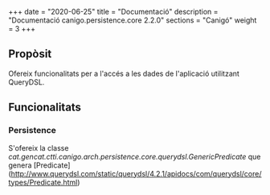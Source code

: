 +++
date        = "2020-06-25"
title       = "Documentació"
description = "Documentació canigo.persistence.core 2.2.0"
sections    = "Canigó"
weight      = 3
+++

## Propòsit

Ofereix funcionalitats per a l'accés a les dades de l'aplicació utilitzant QueryDSL.

## Funcionalitats

### Persistence

S'ofereix la classe *cat.gencat.ctti.canigo.arch.persistence.core.querydsl.GenericPredicate* que genera [Predicate] (http://www.querydsl.com/static/querydsl/4.2.1/apidocs/com/querydsl/core/types/Predicate.html)
